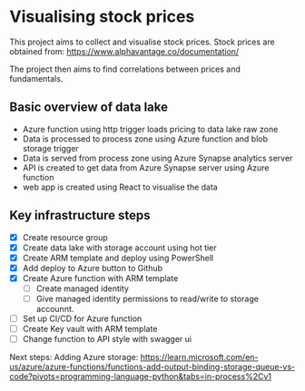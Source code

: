 # Visualising stock prices

This project aims to collect and visualise stock prices. Stock prices are obtained from: https://www.alphavantage.co/documentation/

The project then aims to find correlations between prices and fundamentals.

## Basic overview of data lake
 - Azure function using http trigger loads pricing to data lake raw zone
 - Data is processed to process zone using Azure function and blob storage trigger
 - Data is served from process zone using Azure Synapse analytics server
  - API is created to get data from Azure Synapse server using Azure function
  - web app is created using React to visualise the data

## Key infrastructure steps
 - [x] Create resource group
 - [x] Create data lake with storage account using hot tier
 - [x] Create ARM template and deploy using PowerShell
 - [x] Add deploy to Azure button to Github
 - [x] Create Azure function with ARM template
    - [ ] Create managed identity
    - [ ] Give managed identity permissions to read/write to storage accounnt.
 - [ ] Set up CI/CD for Azure function
 - [ ] Create Key vault with ARM template
 - [ ] Change function to API style with swagger ui

Next steps:
Adding Azure storage:
https://learn.microsoft.com/en-us/azure/azure-functions/functions-add-output-binding-storage-queue-vs-code?pivots=programming-language-python&tabs=in-process%2Cv1